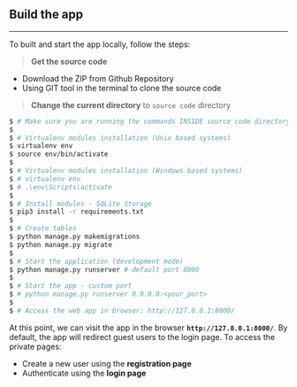 ## Build the app
---

To built and start the app locally, follow the steps:

> **Get the source code**

- Download the ZIP from Github Repository
- Using GIT tool in the terminal to clone the source code

> **Change the current directory** to `source code` directory

```bash
$ # Make sure you are running the commands INSIDE source code directory
$
$ # Virtualenv modules installation (Unix based systems)
$ virtualenv env
$ source env/bin/activate
$
$ # Virtualenv modules installation (Windows based systems)
$ # virtualenv env
$ # .\env\Scripts\activate
$
$ # Install modules - SQLite Storage
$ pip3 install -r requirements.txt
$
$ # Create tables
$ python manage.py makemigrations
$ python manage.py migrate
$
$ # Start the application (development mode)
$ python manage.py runserver # default port 8000
$
$ # Start the app - custom port
$ # python manage.py runserver 0.0.0.0:<your_port>
$
$ # Access the web app in browser: http://127.0.0.1:8000/
```

At this point, we can visit the app in the browser **`http://127.0.0.1:8000/`**.
By default, the app will redirect guest users to the login page. To access the private pages:

- Create a new user using the **registration page**
- Authenticate using the **login page**

<br />

